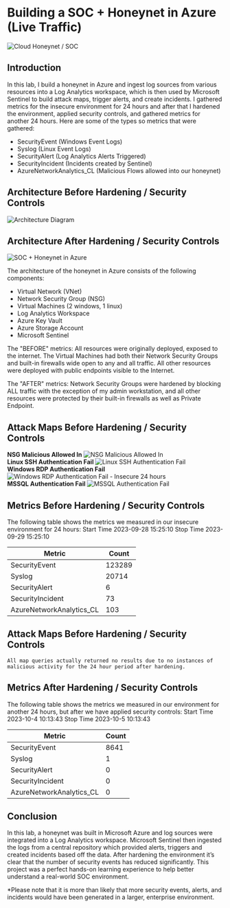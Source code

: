 # Building a SOC + Honeynet in Azure (Live Traffic)
![Cloud Honeynet / SOC](https://github.com/isaiah1515/Cloud-SOC/assets/142617629/4e0b1f43-e741-4181-a582-0b3e17c344fe)


## Introduction

In this lab, I build a honeynet in Azure and ingest log sources from various resources into a Log Analytics workspace, which is then used by Microsoft Sentinel to build attack maps, trigger alerts, and create incidents. I gathered metrics for the insecure environment for 24 hours and after that I hardened the environment, applied security controls, and gathered metrics for another 24 hours. Here are some of the types so metrics that were gathered:

- SecurityEvent (Windows Event Logs)
- Syslog (Linux Event Logs)
- SecurityAlert (Log Analytics Alerts Triggered)
- SecurityIncident (Incidents created by Sentinel)
- AzureNetworkAnalytics_CL (Malicious Flows allowed into our honeynet)

## Architecture Before Hardening / Security Controls
![Architecture Diagram](https://github.com/isaiah1515/Cloud-SOC/assets/142617629/32658e6c-93e7-4615-894c-6ea4dca95b44)


## Architecture After Hardening / Security Controls
![SOC + Honeynet in Azure](https://github.com/isaiah1515/Cloud-SOC/assets/142617629/6e37e7c3-b59a-4c58-ba19-9f06834ee1ca)


The architecture of the honeynet in Azure consists of the following components:

- Virtual Network (VNet)
- Network Security Group (NSG)
- Virtual Machines (2 windows, 1 linux)
- Log Analytics Workspace
- Azure Key Vault
- Azure Storage Account
- Microsoft Sentinel

The "BEFORE" metrics:
All resources were originally deployed, exposed to the internet. The Virtual Machines had both their Network Security Groups and built-in firewalls wide open to any and all traffic. All other resources were deployed with public endpoints visible to the Internet.

The "AFTER" metrics:
Network Security Groups were hardened by blocking ALL traffic with the exception of my admin workstation, and all other resources were protected by their built-in firewalls as well as Private Endpoint.

## Attack Maps Before Hardening / Security Controls
**NSG Malicious Allowed In**
![NSG Malicious Allowed In](https://github.com/isaiah1515/Cloud-SOC/assets/142617629/faddee27-f474-46e7-9722-f77211a2f788)<br>
**Linux SSH Authentication Fail**
![Linux SSH Authentication Fail](https://github.com/isaiah1515/Cloud-SOC/assets/142617629/11d124e4-94fe-4af0-8327-ccfd4bea3faf)<br>
**Windows RDP Authentication Fail**
![Windows RDP Authentication Fail - Insecure 24 hours](https://github.com/isaiah1515/Cloud-SOC/assets/142617629/00d1a33f-3c6b-4317-b9ed-bd9f8af98e44)<br>
**MSSQL Authentication Fail**
![MSSQL Authentication Fail](https://github.com/isaiah1515/Cloud-SOC/assets/142617629/614ca705-feac-4f50-9600-82564eaa2ec6)<br>


## Metrics Before Hardening / Security Controls

The following table shows the metrics we measured in our insecure environment for 24 hours:
Start Time 2023-09-28 15:25:10
Stop Time 2023-09-29 15:25:10

| Metric                   | Count
| ------------------------ | -----
| SecurityEvent            | 123289
| Syslog                   | 20714
| SecurityAlert            | 6
| SecurityIncident         | 73
| AzureNetworkAnalytics_CL | 103

## Attack Maps Before Hardening / Security Controls

```All map queries actually returned no results due to no instances of malicious activity for the 24 hour period after hardening.```

## Metrics After Hardening / Security Controls

The following table shows the metrics we measured in our environment for another 24 hours, but after we have applied security controls:
Start Time 2023-10-4 10:13:43
Stop Time	2023-10-5 10:13:43

| Metric                   | Count
| ------------------------ | -----
| SecurityEvent            | 8641
| Syslog                   | 1
| SecurityAlert            | 0
| SecurityIncident         | 0
| AzureNetworkAnalytics_CL | 0

## Conclusion

In this lab, a honeynet was built in Microsoft Azure and log sources were integrated into a Log Analytics workspace. Microsoft Sentinel then ingested the logs from a central repository which provided alerts, triggers and created incidents based off the data. After hardening the environment it’s clear that the number of security events has reduced significantly. This project was a perfect hands-on learning experience to help better understand a real-world SOC environment.

*Please note that it is more than likely that more security events, alerts, and incidents would have been generated in a larger, enterprise environment. 
